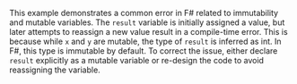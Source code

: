 This example demonstrates a common error in F# related to immutability and mutable variables.  The `result` variable is initially assigned a value, but later attempts to reassign a new value result in a compile-time error. This is because while `x` and `y` are mutable, the type of `result` is inferred as int.  In F#, this type is immutable by default. To correct the issue, either declare `result` explicitly as a mutable variable or re-design the code to avoid reassigning the variable.
